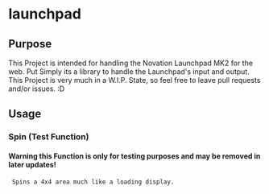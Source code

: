 # launchpad


## Purpose
This Project is intended for handling the Novation Launchpad MK2 for the web. Put Simply its a library to handle the Launchpad's input and output. This Project is very much in a W.I.P. State, so feel free to leave pull requests and/or issues. :D

## Usage
###     Spin (Test Function)
####      Warning this Function is only for testing purposes and may be removed in later updates!
     Spins a 4x4 area much like a loading display.
